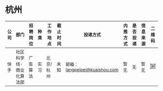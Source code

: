 # 杭州

| 公司 | 部门                    | 招聘岗位 | 种类 | 工作地点  | 截止时间 | 投递方式                      | 内推方式 | 是否投递 | 信息来源 | 二维码                                                       |
| ---- | ----------------------- | -------- | ---- | --------- | -------- | ----------------------------- | -------- | -------- | -------- | ------------------------------------------------------------ |
| 快手 | 社区科学线-商业化算法部 | 广告算法 | 实习 | 北京/杭州 | 未知     | 邮箱：langpeipei@kuaishou.com | 暂无     | 无       | 暂无     | <img decoding="async" src="../Image/快手-广告算法-实习.png"> |
